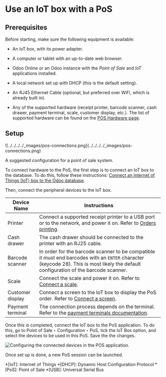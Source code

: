 # Use an IoT box with a PoS

## Prerequisites

Before starting, make sure the following equipment is available:

  * An IoT box, with its power adapter.

  * A computer or tablet with an up-to-date web browser.

  * Odoo Online or an Odoo instance with the _Point of Sale_ and _IoT_ applications installed.

  * A local network set up with DHCP (this is the default setting).

  * An RJ45 Ethernet Cable (optional, but preferred over WiFi, which is already built in).

  * Any of the supported hardware (receipt printer, barcode scanner, cash drawer, payment terminal, scale, customer display, etc.). The list of supported hardware can be found on the [POS Hardware page](https://www.odoo.com/page/point-of-sale-hardware).

## Setup

![../../../../_images/pos-connections.png](../../../../_images/pos-
connections.png)

A suggested configuration for a point of sale system.

To connect hardware to the PoS, the first step is to connect an IoT box to the
database. To do this, follow these instructions: [Connect an Internet of
Things (IoT) box to the Odoo database](connect.html).

Then, connect the peripheral devices to the IoT box.

Device Name | Instructions  
---|---  
Printer | Connect a supported receipt printer to a USB port or to the network, and power it on. Refer to [Orders printing](../../../sales/point_of_sale/restaurant/kitchen_printing.html).  
Cash drawer | The cash drawer should be connected to the printer with an RJ25 cable.  
Barcode scanner | In order for the barcode scanner to be compatible it must end barcodes with an `ENTER` character (keycode 28). This is most likely the default configuration of the barcode scanner.  
Scale | Connect the scale and power it on. Refer to [Connect a scale](../devices/scale.html).  
Customer display | Connect a screen to the IoT box to display the PoS order. Refer to [Connect a screen](../devices/screen.html).  
Payment terminal | The connection process depends on the terminal. Refer to the [payment terminals documentation](../../../sales/point_of_sale/payment_methods.html).  
  
Once this is completed, connect the IoT box to the PoS application. To do
this, go to Point of Sale ‣ Configuration ‣ PoS, tick the IoT Box option, and
select the devices to be used in this PoS. Save the the changes.

![Configuring the connected devices in the POS
application.](../../../../_images/iot-connected-devices.png)

Once set up is done, a new PoS session can be launched.

  *[IoT]: Internet of Things
  *[DHCP]: Dynamic Host Configuration Protocol
  *[PoS]: Point of Sale
  *[USB]: Universal Serial Bus

